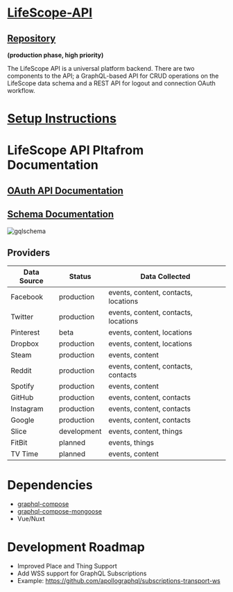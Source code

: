 # [LifeScope-API](https://github.com/LifeScopeLabs/lifescope-api)

## [Repository](https://github.com/LifeScopeLabs/lifescope-api)

**(production phase, high priority)**

The LifeScope API is a universal platform backend. There are two components to the API; a GraphQL-based API for CRUD operations on the LifeScope data schema and a REST API for logout and connection OAuth workflow.

[gqlschema]:https://lifescopelabs.github.io/assets/diagrams/LifeScopeSchema.png

# [Setup Instructions](https://github.com/LifeScopeLabs/lifescope-api/blob/master/setup/01-mongo-bitscoop.md)

# LifeScope API Pltafrom Documentation

## [OAuth API Documentation](https://github.com/LifeScopeLabs/lifescope-api/blob/master/documentation/oauth.md)

## [Schema Documentation](https://github.com/LifeScopeLabs/lifescope-api/blob/master/documentation/schema.md)

![gqlschema]

## Providers

| Data Source | Status | Data Collected |
|--|--|--|
| Facebook | production | events, content, contacts, locations |
| Twitter | production | events, content, contacts, locations |
| Pinterest | beta | events, content, locations |
| Dropbox | production | events, content, locations |
| Steam | production | events, content |
| Reddit | production | events, content, contacts, contacts |
| Spotify | production | events, content |
| GitHub | production | events, content, contacts |
| Instagram | production | events, content, contacts |
| Google | production | events, content, contacts |
| Slice | development | events, content, things |
| FitBit | planned | events, things |
| TV Time | planned | events, content |
  
# Dependencies

* [graphql-compose](https://github.com/graphql-compose/graphql-compose)
* [graphql-compose-mongoose](https://github.com/graphql-compose/graphql-compose-mongoose)
* Vue/Nuxt

# Development Roadmap

- Improved Place and Thing Support
- Add WSS support for GraphQL Subscriptions
- Example: https://github.com/apollographql/subscriptions-transport-ws
<!--stackedit_data:
eyJoaXN0b3J5IjpbMTAwODExOTUwMSwtMTAzMTMyMDI4OCwxMj
YxMjY0ODc1LC0xOTI3MTQ0OTYwLDU0NDc0MDUxNSwtMTQ4MDAx
NTY3NCwyMDU0ODM0ODA0LDE2OTM0ODA2MzYsODQwNzQ3ODgxLC
0xNTg1MjQ5ODU3XX0=
-->